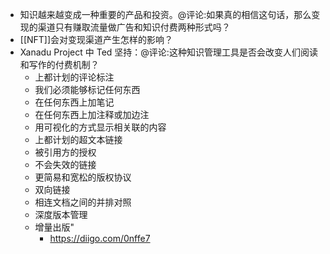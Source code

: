 - 知识越来越变成一种重要的产品和投资。@评论:如果真的相信这句话，那么变现的渠道只有赚取流量做广告和知识付费两种形式吗？
- [[NFT]]会对变现渠道产生怎样的影响？
-  Xanadu Project 中 Ted 坚持：@评论:这种知识管理工具是否会改变人们阅读和写作的付费机制？
    - 上都计划的评论标注
    - 我们必须能够标记任何东西
    - 在任何东西上加笔记
    - 在任何东西上加注释或加边注
    - 用可视化的方式显示相关联的内容
    - 上都计划的超文本链接
    - 被引用方的授权
    - 不会失效的链接
    - 更简易和宽松的版权协议
    - 双向链接
    - 相连文档之间的并排对照
    - 深度版本管理
    - 增量出版"
        - https://diigo.com/0nffe7
